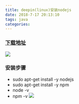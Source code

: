 ```yaml
---
title: deepin(linux)安装nodejs
date: 2018-7-17 20:13:10
tags: java
categories:
---
```


### [下载地址](https://nodejs.org/en/download/)
![](http://oyj1fkfcr.bkt.clouddn.com/%E6%B7%B1%E5%BA%A6%E6%88%AA%E5%9B%BE_20180717155737.png)

### 安装步骤
- sudo apt-get install -y nodejs
- sudo apt-get install -y npm
- node -v
- npm -v
![](http://oyj1fkfcr.bkt.clouddn.com/%E6%B7%B1%E5%BA%A6%E6%88%AA%E5%9B%BE_20180717161620.png)
